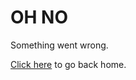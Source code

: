 OH NO
=============

Something went wrong.

[Click here](https://jaredhenderson.org) to go back home.
